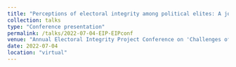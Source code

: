 ```yaml
---
title: "Perceptions of electoral integrity among political elites: A journey into uncharted territory"
collection: talks
type: "Conference presentation"
permalink: /talks/2022-07-04-EIP-EIPconf
venue: "Annual Electoral Integrity Project Conference on 'Challenges of Electoral Integrity Around the Globe'"
date: 2022-07-04
location: "virtual"
---
```

